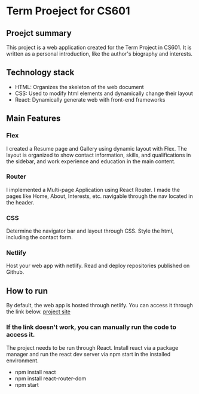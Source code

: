 # Term Proeject for CS601 

## Proejct summary
This project is a web application created for the Term Project in CS601.
It is written as a personal introduction, like the author's biography and interests.


## Technology stack
- HTML: Organizes the skeleton of the web document
- CSS: Used to modify html elements and dynamically change their layout
- React: Dynamically generate web with front-end frameworks

## Main Features
### Flex
I created a Resume page and Gallery using dynamic layout with Flex.
The layout is organized to show contact information, skills, and qualifications in the sidebar, and work experience and education in the main content.

### Router 
I implemented a Multi-page Application using React Router. 
I made the pages like Home, About, Interests, etc. navigable through the nav located in the header.

### CSS
Determine the navigator bar and layout through CSS. Style the html, including the contact form.

### Netlify
Host your web app with netlify. Read and deploy repositories published on Github.

## How to run
By default, the web app is hosted through netlify. 
You can access it through the link below.
[project site](https://ghryou-cs601-term-proj.netlify.app/)

### If the link doesn't work, you can manually run the code to access it.
The project needs to be run through React. 
Install react via a package manager and run the react dev server via npm start in the installed environment. 
- npm install react 
- npm install react-router-dom
- npm start 
